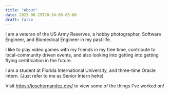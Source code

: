 ```yaml
---
title: "About"
date: 2023-06-29T20:34:08-05:00
draft: false
---
```

I am a veteran of the US Army Reserves, a hobby photographer, Software Engineer, and Biomedical Engineer in my past life.

I like to play video games with my friends in my free time, contribute to local-community driven events, and also looking into getting into getting flying certification in the future.

I am a student at Florida International University, and three-time Oracle intern. (Just refer to me as Senior Intern hehe)

Visit https://josehernandez.dev/ to view some of the things I've worked on!
